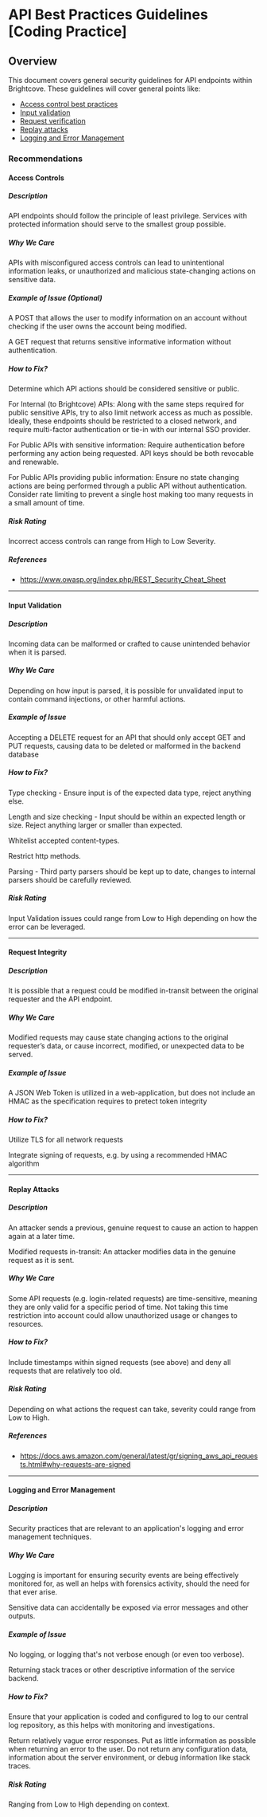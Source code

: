 <!-- markdownlint-disable-file MD024 -->
# API Best Practices Guidelines [Coding Practice]

## Overview

This document covers general security guidelines for API endpoints within Brightcove. These guidelines will cover general points like:

- [Access control best practices](#access-controls)
- [Input validation](#input-validation)
- [Request verification](#request-integrity)
- [Replay attacks](#replay-attacks)
- [Logging and Error Management](#logging-and-error-management)

### Recommendations

#### Access Controls

##### Description

API endpoints should follow the principle of least privilege. Services with protected information should serve to the smallest group possible.

##### Why We Care

APIs with misconfigured access controls can lead to unintentional information leaks, or unauthorized and malicious state-changing actions on sensitive data.

##### Example of Issue (Optional)

A POST that allows the user to modify information on an account without checking if the user owns the account being modified.

A GET request that returns sensitive informative information without authentication.

##### How to Fix?

Determine which API actions should be considered sensitive or public.

For Internal (to Brightcove) APIs: Along with the same steps required for public sensitive APIs, try to also limit network access as much as possible. Ideally, these endpoints should be restricted to a closed network, and require multi-factor authentication or tie-in with our internal SSO provider.

For Public APIs with sensitive information: Require authentication before performing any action being requested. API keys should be both revocable and renewable.

For Public APIs providing public information: Ensure no state changing actions are being performed through a public API without authentication. Consider rate limiting to prevent a single host making too many requests in a small amount of time.

##### Risk Rating

Incorrect access controls can range from High to Low Severity.

##### References

- <https://www.owasp.org/index.php/REST_Security_Cheat_Sheet>

---

#### Input Validation

##### Description

Incoming data can be malformed or crafted to cause unintended behavior when it is parsed.

##### Why We Care

Depending on how input is parsed, it is possible for unvalidated input to contain command injections, or other harmful actions.

##### Example of Issue

Accepting a DELETE request for an API that should only accept GET and PUT requests, causing data to be deleted or malformed
in the backend database

##### How to Fix?

Type checking - Ensure input is of the expected data type, reject anything else.

Length and size checking - Input should be within an expected length or size. Reject anything larger or smaller than expected.

Whitelist accepted content-types.

Restrict http methods.

Parsing - Third party parsers should be kept up to date, changes to internal parsers should be carefully reviewed.

##### Risk Rating

Input Validation issues could range from Low to High depending on how the error can be leveraged.

---

#### Request Integrity

##### Description

It is possible that a request could be modified in-transit between the original requester and the API endpoint.

##### Why We Care

Modified requests may cause state changing actions to the original requester’s data, or cause incorrect, modified, or unexpected data to be served.

##### Example of Issue

A JSON Web Token is utilized in a web-application, but does not include an HMAC as the specification requires to pretect
token integrity

##### How to Fix?

Utilize TLS for all network requests

Integrate signing of requests, e.g. by using a recommended HMAC algorithm

---

#### Replay Attacks

##### Description

An attacker sends a previous, genuine request to cause an action to happen again at a later time.

Modified requests in-transit: An attacker modifies data in the genuine request as it is sent.

##### Why We Care

Some API requests (e.g. login-related requests) are time-sensitive, meaning they are only valid for a specific period of time. Not taking this time restriction into account could allow unauthorized usage or changes to resources.

##### How to Fix?

Include timestamps within signed requests (see above) and deny all requests that are relatively too old.

##### Risk Rating

Depending on what actions the request can take, severity could range from Low to High.

##### References

- <https://docs.aws.amazon.com/general/latest/gr/signing_aws_api_requests.html#why-requests-are-signed>

---

#### Logging and Error Management

##### Description

Security practices that are relevant to an application's logging and error management techniques.

##### Why We Care

Logging is important for ensuring security events are being effectively monitored for, as well an helps with forensics activity, should the need for that ever arise.

Sensitive data can accidentally be exposed via error messages and other outputs.

##### Example of Issue

No logging, or logging that's not verbose enough (or even too verbose).

Returning stack traces or other descriptive information of the service backend.

##### How to Fix?

Ensure that your application is coded and configured to log to our central log repository, as this helps with monitoring and investigations.

Return relatively vague error responses. Put as little information as possible when returning an error to the user. Do not return any configuration data, information about the server environment, or debug information like stack traces.

##### Risk Rating

Ranging from Low to High depending on context.
